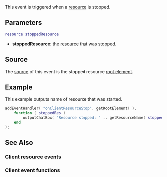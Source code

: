This event is triggered when a [resource](/docs/resource.md "wikilink") is stopped.

Parameters
----------

``` lua
resource stoppedResource
```

-   **stoppedResource**: the [resource](/docs/resource.md "wikilink") that was stopped.

Source
------

The [source](/docs/event_system#Event_source.md "wikilink") of this event is the stopped resource [root element](/root_element.md "wikilink").

Example
-------

This example outputs name of resource that was started.

``` lua
addEventHandler( "onClientResourceStop", getRootElement( ),
    function ( stoppedRes )
        outputChatBox( "Resource stopped: " .. getResourceName( stoppedRes ) );
    end
);
```

See Also
--------

### Client resource events

### Client event functions
